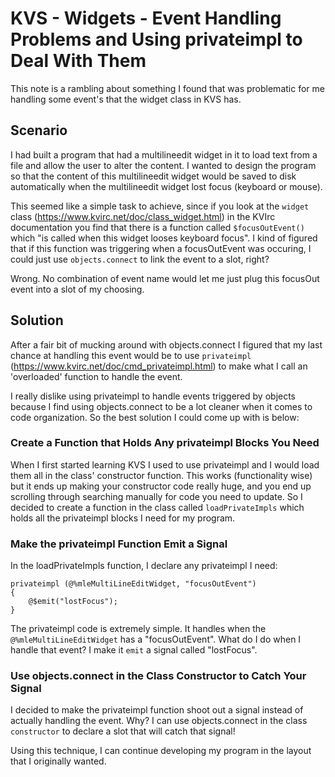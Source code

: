 <h1>KVS - Widgets - Event Handling Problems and Using privateimpl to Deal With Them</h1>

This note is a rambling about something I found that was problematic for me handling some event's that the widget class in KVS has.

<h2>Scenario</h2>

I had built a program that had a multilineedit widget in it to load text from a file and allow the user to alter the content. I wanted to design the program so that the content of this multilineedit widget would be saved to disk automatically when the multilineedit widget lost focus (keyboard or mouse).

This seemed like a simple task to achieve, since if you look at the `widget` class (https://www.kvirc.net/doc/class_widget.html) in the KVIrc documentation you find that there is a function called `$focusOutEvent()` which "is called when this widget looses keyboard focus". I kind of figured that if this function was triggering when a focusOutEvent was occuring, I could just use `objects.connect` to link the event to a slot, right?

Wrong. No combination of event name would let me just plug this focusOut event into a slot of my choosing.

<h2>Solution</h2>

After a fair bit of mucking around with objects.connect I figured that my last chance at handling this event would be to use `privateimpl` (https://www.kvirc.net/doc/cmd_privateimpl.html) to make what I call an 'overloaded' function to handle the event. 

I really dislike using privateimpl to handle events triggered by objects because I find using objects.connect to be a lot cleaner when it comes to code organization. So the best solution I could come up with is below: 

<h3>Create a Function that Holds Any privateimpl Blocks You Need</h3>

When I first started learning KVS I used to use privateimpl and I would load them all in the class' constructor function. This works (functionality wise) but it ends up making your constructor code really huge, and you end up scrolling through searching manually for code you need to update. So I decided to create a function in the class called `loadPrivateImpls` which holds all the privateimpl blocks I need for my program.

<h3>Make the privateimpl Function Emit a Signal</h3>

In the loadPrivateImpls function, I declare any privateimpl I need: 

<pre><code>privateimpl (@%mleMultiLineEditWidget, "focusOutEvent")
{
	@$emit("lostFocus");
}</code></pre>

The privateimpl code is extremely simple. It handles when the `@%mleMultiLineEditWidget` has a "focusOutEvent". What do I do when I handle that event? I make it `emit` a signal called "lostFocus". 

<h3>Use objects.connect in the Class Constructor to Catch Your Signal</h3>

I decided to make the privateimpl function shoot out a signal instead of actually handling the event. Why? I can use objects.connect in the class `constructor` to declare a slot that will catch that signal! 

Using this technique, I can continue developing my program in the layout that I originally wanted.
